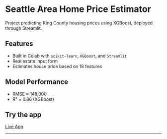 # Seattle Area Home Price Estimator

Project predicting King County housing prices using XGBoost, deployed through Streamlit.

## Features
- Built in Colab with `scikit-learn`, `XGBoost`, and `Streamlit`
- Real estate input form
- Estimates house price based on 18 features

## Model Performance
- RMSE ≈ 148,000
- R² ≈ 0.86 (XGBoost)

## Try the app
[Live App](https://your-ngrok-link-here)

---
